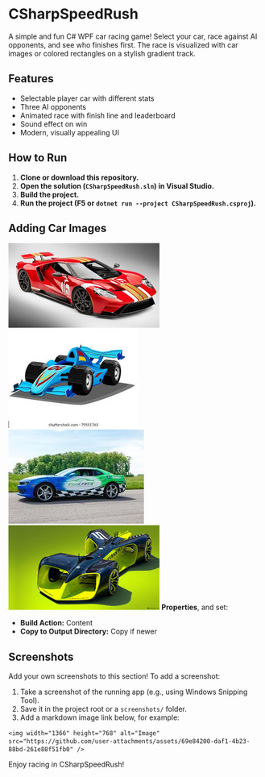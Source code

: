 # CSharpSpeedRush

A simple and fun C# WPF car racing game! Select your car, race against AI opponents, and see who finishes first. The race is visualized with car images or colored rectangles on a stylish gradient track.

## Features
- Selectable player car with different stats
- Three AI opponents
- Animated race with finish line and leaderboard
- Sound effect on win
- Modern, visually appealing UI

## How to Run
1. **Clone or download this repository.**
2. **Open the solution (`CSharpSpeedRush.sln`) in Visual Studio.**
3. **Build the project.**
4. **Run the project (F5 or `dotnet run --project CSharpSpeedRush.csproj`).**

## Adding Car Images
![Red Car](./Assets/car_red.jpeg)
![Blue Car](./Assets/car_blue.jpeg)
![Golden Car](./Assets/car_gold.jpeg)
![Green Car](./Assets/car_green.jpeg)
**Properties**, and set:
  - **Build Action:** Content
  - **Copy to Output Directory:** Copy if newer

## Screenshots
Add your own screenshots to this section! To add a screenshot:
1. Take a screenshot of the running app (e.g., using Windows Snipping Tool).
2. Save it in the project root or a `screenshots/` folder.
3. Add a markdown image link below, for example:

```
<img width="1366" height="768" alt="Image" src="https://github.com/user-attachments/assets/69e84200-daf1-4b23-88bd-261e88f51fb0" />

```

Enjoy racing in CSharpSpeedRush! 
